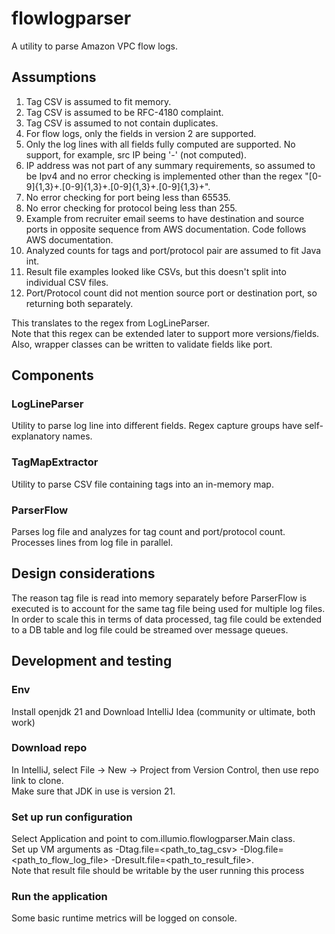 # flowlogparser
A utility to parse Amazon VPC flow logs.
## Assumptions
1. Tag CSV is assumed to fit memory.
2. Tag CSV is assumed to be RFC-4180 complaint.
3. Tag CSV is assumed to not contain duplicates.
4. For flow logs, only the fields in version 2 are supported.
5. Only the log lines with all fields fully computed are supported. No support, for example, src IP being '-' (not computed).
6. IP address was not part of any summary requirements, so assumed to be Ipv4 and no error checking is implemented other than the regex "[0-9]{1,3}+\.[0-9]{1,3}+\.[0-9]{1,3}+\.[0-9]{1,3}+".
7. No error checking for port being less than 65535.
8. No error checking for protocol being less than 255.
9. Example from recruiter email seems to have destination and source ports in opposite sequence from AWS documentation. Code follows AWS documentation. 
10. Analyzed counts for tags and port/protocol pair are assumed to fit Java int.
11. Result file examples looked like CSVs, but this doesn't split into individual CSV files.
12. Port/Protocol count did not mention source port or destination port, so returning both separately.

This translates to the regex from LogLineParser.  
Note that this regex can be extended later to support more versions/fields. Also, wrapper classes can be written to validate fields like port.
## Components
### LogLineParser
Utility to parse log line into different fields. Regex capture groups have self-explanatory names.
### TagMapExtractor
Utility to parse CSV file containing tags into an in-memory map.
### ParserFlow
Parses log file and analyzes for tag count and port/protocol count. Processes lines from log file in parallel.
## Design considerations
The reason tag file is read into memory separately before ParserFlow is executed is to account for the same tag file being used for multiple log files.  
In order to scale this in terms of data processed, tag file could be extended to a DB table and log file could be streamed over message queues.
## Development and testing
### Env
Install openjdk 21 and Download IntelliJ Idea (community or ultimate, both work)
### Download repo
In IntelliJ, select File -> New -> Project from Version Control, then use repo link to clone.  
Make sure that JDK in use is version 21.
### Set up run configuration
Select Application and point to com.illumio.flowlogparser.Main class.  
Set up VM arguments as -Dtag.file=<path_to_tag_csv> -Dlog.file=<path_to_flow_log_file> -Dresult.file=<path_to_result_file>.  
Note that result file should be writable by the user running this process
### Run the application
Some basic runtime metrics will be logged on console.
